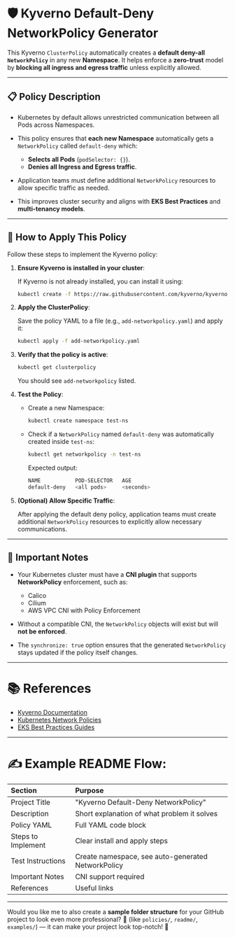 
# 🛡️ Kyverno Default-Deny NetworkPolicy Generator

This Kyverno `ClusterPolicy` automatically creates a **default deny-all `NetworkPolicy`** in any new **Namespace**.
It helps enforce a **zero-trust** model by **blocking all ingress and egress traffic** unless explicitly allowed.

---

## 📋 Policy Description

* Kubernetes by default allows unrestricted communication between all Pods across Namespaces.
* This policy ensures that **each new Namespace** automatically gets a `NetworkPolicy` called `default-deny` which:

  * **Selects all Pods** (`podSelector: {}`).
  * **Denies all Ingress and Egress traffic**.
* Application teams must define additional `NetworkPolicy` resources to allow specific traffic as needed.
* This improves cluster security and aligns with **EKS Best Practices** and **multi-tenancy models**.


---

## 🚀 How to Apply This Policy

Follow these steps to implement the Kyverno policy:

1. **Ensure Kyverno is installed in your cluster**:

   If Kyverno is not already installed, you can install it using:

   ```bash
   kubectl create -f https://raw.githubusercontent.com/kyverno/kyverno/main/config/install.yaml
   ```

2. **Apply the ClusterPolicy**:

   Save the policy YAML to a file (e.g., `add-networkpolicy.yaml`) and apply it:

   ```bash
   kubectl apply -f add-networkpolicy.yaml
   ```

3. **Verify that the policy is active**:

   ```bash
   kubectl get clusterpolicy
   ```

   You should see `add-networkpolicy` listed.

4. **Test the Policy**:

   * Create a new Namespace:

     ```bash
     kubectl create namespace test-ns
     ```

   * Check if a `NetworkPolicy` named `default-deny` was automatically created inside `test-ns`:

     ```bash
     kubectl get networkpolicy -n test-ns
     ```

     Expected output:

     ```bash
     NAME           POD-SELECTOR   AGE
     default-deny   <all pods>     <seconds>
     ```

5. **(Optional) Allow Specific Traffic**:

   After applying the default deny policy, application teams must create additional `NetworkPolicy` resources to explicitly allow necessary communications.

---

## 📢 Important Notes

* Your Kubernetes cluster must have a **CNI plugin** that supports **NetworkPolicy** enforcement, such as:

  * Calico
  * Cilium
  * AWS VPC CNI with Policy Enforcement
* Without a compatible CNI, the `NetworkPolicy` objects will exist but will **not be enforced**.
* The `synchronize: true` option ensures that the generated `NetworkPolicy` stays updated if the policy itself changes.

---

# 📚 References

* [Kyverno Documentation](https://kyverno.io/docs/)
* [Kubernetes Network Policies](https://kubernetes.io/docs/concepts/services-networking/network-policies/)
* [EKS Best Practices Guides](https://aws.github.io/aws-eks-best-practices/networking/network-policies/)

---

# ✍️ Example README Flow:

| Section            | Purpose                                            |
| :----------------- | :------------------------------------------------- |
| Project Title      | "Kyverno Default-Deny NetworkPolicy"               |
| Description        | Short explanation of what problem it solves        |
| Policy YAML        | Full YAML code block                               |
| Steps to Implement | Clear install and apply steps                      |
| Test Instructions  | Create namespace, see auto-generated NetworkPolicy |
| Important Notes    | CNI support required                               |
| References         | Useful links                                       |

---

Would you like me to also create a **sample folder structure** for your GitHub project to look even more professional? 📁 (like `policies/`, `readme/`, `examples/`) — it can make your project look top-notch! 🚀
